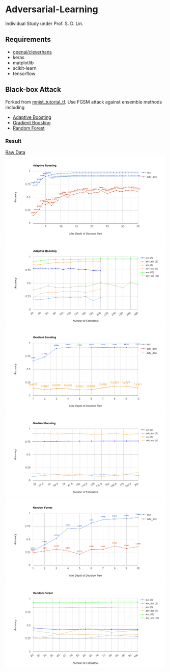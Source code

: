 # Adversarial-Learning
Individual Study under Prof. S. D. Lin.

## Requirements
- [openai/cleverhans](https://github.com/openai/cleverhans)
- keras
- matplotlib
- scikit-learn
- tensorflow

## Black-box Attack
Forked from [mnist_tutorial_tf](https://github.com/openai/cleverhans/blob/master/tutorials/mnist_tutorial_tf.md). Use FGSM attack against ensemble methods including
- [Adaptive Boosting](http://scikit-learn.org/stable/modules/generated/sklearn.ensemble.AdaBoostClassifier.html#sklearn.ensemble.AdaBoostClassifier)
- [Gradient Boosting](http://scikit-learn.org/stable/modules/generated/sklearn.ensemble.GradientBoostingClassifier.html#sklearn.ensemble.GradientBoostingClassifier)
- [Random Forest](http://scikit-learn.org/stable/modules/generated/sklearn.ensemble.RandomForestClassifier.html#sklearn.ensemble.RandomForestClassifier)

### Result
[Raw Data](https://docs.google.com/spreadsheets/d/1JOjMBLfvOUO2KTs3KoKVAsflTY2UgGV9KIjrm5FAA5Q/pubhtml)
<img src="https://github.com/frankyjuang/Adversarial-Learning/blob/master/chart/adaboost_acc_dep.png?raw=true" alt="Adaptive Boosting Accuracy-Max_Depth">
<img src="https://github.com/frankyjuang/Adversarial-Learning/blob/master/chart/adaboost_acc_est.png?raw=true" alt="Adaptive Boosting Accuracy-N_Estimators">
<img src="https://github.com/frankyjuang/Adversarial-Learning/blob/master/chart/gradboost_acc_dep.png?raw=true" alt="Gradient Boosting Accuracy-Max_Depth">
<img src="https://github.com/frankyjuang/Adversarial-Learning/blob/master/chart/gradboost_acc_est.png?raw=true" alt="Gradient oosting Accuracy-N_Estimators">
<img src="https://github.com/frankyjuang/Adversarial-Learning/blob/master/chart/randforest_acc_dep.png?raw=true" alt="Random Forest Accuracy-Max_Depth">
<img src="https://github.com/frankyjuang/Adversarial-Learning/blob/master/chart/randforest_acc_est.png?raw=true" alt="Random Forest Accuracy-N_Estimators">

